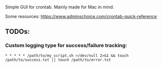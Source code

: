 Simple GUI for crontab.
Mainly made for Mac in mind.

Some resources:
https://www.adminschoice.com/crontab-quick-reference




## TODOs:

### Custom logging type for success/failure tracking:

```cronexp
* * * * * /path/to/my_script.sh >/dev/null 2>&1 && touch /path/to/success.txt || touch /path/to/error.txt
```
